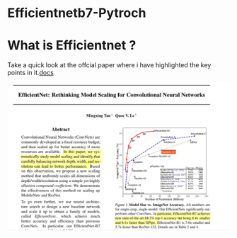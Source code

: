 # Efficientnetb7-Pytroch

# What is Efficientnet ?
Take a quick look at the offcial paper where i have highlighted the key points in it.[docs](https://vscode.dev/github/Nithish-github/Efficientnetb7-Pytroch/blob/main/docs/Efficientnet.pdf)

![alt text](images/image1.png)